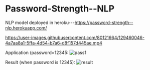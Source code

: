 # Password-Strength--NLP
NLP model deployed in heroku---https://password-strength--nlp.herokuapp.com/

https://user-images.githubusercontent.com/80121664/129460046-4a7aa8a1-5ffa-4d54-b7a6-d8f157d445ae.mp4

Application (password=12345:
![pass1](https://user-images.githubusercontent.com/80121664/129458383-cb9cc883-0d4d-4224-a8b3-52e346804406.jpg)


Result (when password is 12345):
![result](https://user-images.githubusercontent.com/80121664/129458333-6db21b9b-9564-43ac-9654-2c76c9a7a57b.jpg)
